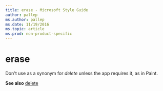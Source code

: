 ```yaml
---
title: erase - Microsoft Style Guide
author: pallep
ms.author: pallep
ms.date: 11/19/2016
ms.topic: article
ms.prod: non-product-specific
---
```


# erase

Don't use as a synonym for *delete* unless the app requires it, as in Paint.

**See also** [delete](/style-guide/a-z-word-list-term-collections/d/delete)
